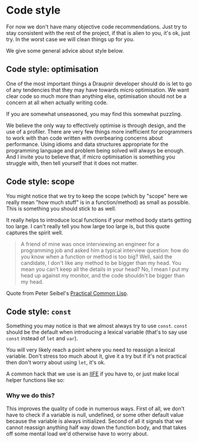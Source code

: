 # Code style

For now we don't have many objective code recommendations. Just try to stay
consistent with the rest of the project, if that is alien to you, it's ok, just
try. In the worst case we will clean things up for you.

We give some general advice about style below.

## Code style: optimisation

One of the most important things a Draupnir developer should do is let to go of
any tendencies that they may have towards micro optimisation. We want clear code
so much more than anything else, optimisation should not be a concern at all
when actually writing code.

If you are somewhat unseasoned, you may find this somewhat puzzling.

We believe the only way to effectively optimise is through design, and the use
of a profiler. There are very few things more inefficient for programmers to
work with than code written with overbearing concerns about performance. Using
idioms and data structures appropriate for the programming language and problem
being solved will always be enough. And I invite you to believe that, if micro
optimisation is something you struggle with, then tell yourself that it does not
matter.

## Code style: scope

You might notice that we try to keep the scope (which by "scope" here we really
mean "how much stuff" is in a function/method) as small as possible. This is
something you should stick to as well.

It really helps to introduce local functions if your method body starts getting
too large. I can't really tell you how large too large is, but this quote
captures the spirit well.

> A friend of mine was once interviewing an engineer for a programming job and
> asked him a typical interview question: how do you know when a function or
> method is too big? Well, said the candidate, I don't like any method to be
> bigger than my head. You mean you can't keep all the details in your head? No,
> I mean I put my head up against my monitor, and the code shouldn't be bigger
> than my head.

Quote from Peter Seibel's
[Practical Common Lisp](https://gigamonkeys.com/book/).

## Code style: `const`

Something you may notice is that we almost always try to use `const`. `const`
should be the default when introducing a lexical variable (that's to say use
`const` instead of `let` and `var`).

You will very likely reach a point where you need to reassign a lexical
variable. Don't stress too much about it, give it a try but if it's not
practical then don't worry about using `let`, it's ok.

A common hack that we use is an
[IIFE](https://developer.mozilla.org/en-US/docs/Glossary/IIFE) if you have to,
or just make local helper functions like so:

### Why we do this?

This improves the quality of code in numerous ways. First of all, we don't have
to check if a variable is null, undefined, or some other default value because
the variable is always initialized. Second of all it signals that we cannot
reassign anything half way down the function body, and that takes off some
mental load we'd otherwise have to worry about.
